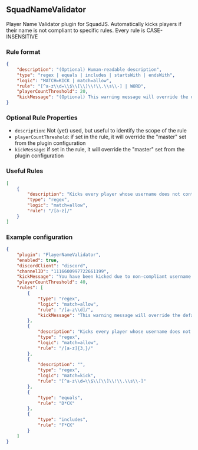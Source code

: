 ## SquadNameValidator
Player Name Validator plugin for SquadJS.
Automatically kicks players if their name is not compliant to specific rules.
Every rule is CASE-INSENSITIVE

### Rule format
```json
{
    "description": "(Optional) Human-readable description",
    "type": "regex | equals | includes | startsWith | endsWith",
    "logic": "MATCH=KICK | match=allow",
    "rule": "[^a-z\\d=\\$\\[\\]\\!\\.\\s\\-] | WORD",
    "playerCountThreshold": 20,
    "kickMessage": "(Optional) This warning message will override the default message.\n\nForbidden: %FORBIDDEN%", 
}
```
### Optional Rule Properties
- `description`: Not (yet) used, but useful to identify the scope of the rule
- `playerCountThreshold`: if set in the rule, it will override the "master" set from the plugin configuration
- `kickMessage`: if set in the rule, it will override the "master" set from the plugin configuration

### Useful Rules
```json
[
    {
        "description": "Kicks every player whose username does not contain at least 1 latin letter",
        "type": "regex",
        "logic": "match=allow",
        "rule": "/[a-z]/"
    }
]
```

### Example configuration
```json
{
    "plugin": "PlayerNameValidator",
    "enabled": true,
    "discordClient": "discord",
    "channelID": "1116600997722661199",
    "kickMessage": "You have been kicked due to non-compliant username.\n\nForbidden: %FORBIDDEN%",
    "playerCountThreshold": 40,
    "rules": [
        {
            "type": "regex",
            "logic": "match=allow",
            "rule": "/[a-z\\d]/",
            "kickMessage": "This warning message will override the default message.\n\nForbidden: %FORBIDDEN%"
        },
        {
            "description": "Kicks every player whose username does not contain at least 3 latin letter",
            "type": "regex",
            "logic": "match=allow",
            "rule": "/[a-z]{3,}/"
        },
        {
            "description": "",
            "type": "regex",
            "logic": "match=kick",
            "rule": "[^a-z\\d=\\$\\[\\]\\!\\.\\s\\-]"
        },
        {
            "type": "equals",
            "rule": "D*CK"
        },
        {
            "type": "includes",
            "rule": "F*CK"
        }
    ]
}
```
